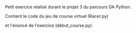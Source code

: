 Petit exercice réalisé durant le projet 3 du parcours DA Python.

Contient le code du jeu de course virtuel (Racer.py)

et l'énoncé de l'exercice (début_course.py).
